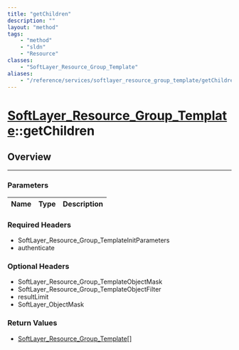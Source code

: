 ```yaml
---
title: "getChildren"
description: ""
layout: "method"
tags:
    - "method"
    - "sldn"
    - "Resource"
classes:
    - "SoftLayer_Resource_Group_Template"
aliases:
    - "/reference/services/softlayer_resource_group_template/getChildren"
---
```

# [SoftLayer_Resource_Group_Template](/reference/services/SoftLayer_Resource_Group_Template)::getChildren





## Overview 


-----

### Parameters 
|Name | Type | Description |
| --- | --- | --- |


### Required Headers
* SoftLayer_Resource_Group_TemplateInitParameters
* authenticate


### Optional Headers
* SoftLayer_Resource_Group_TemplateObjectMask
* SoftLayer_Resource_Group_TemplateObjectFilter
* resultLimit
* SoftLayer_ObjectMask

### Return Values
* <a href='/reference/datatypes/SoftLayer_Resource_Group_Template'>SoftLayer_Resource_Group_Template[] </a>




